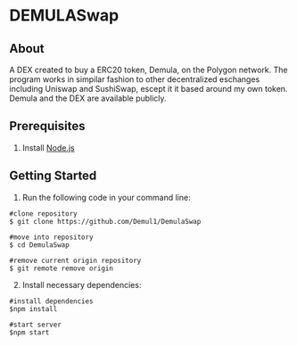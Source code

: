 # DEMULASwap

## About
A DEX created to buy a ERC20 token, Demula, on the Polygon network. The program works in simpilar fashion to other decentralized eschanges including Uniswap and SushiSwap, escept it it based around my own token. Demula and the DEX are available publicly.

## Prerequisites

1. Install [Node.js](https://nodejs.org/en/download/)

## Getting Started

1. Run the following code in your command line:

```
#clone repository
$ git clone https://github.com/Demul1/DemulaSwap

#move into repository
$ cd DemulaSwap

#remove current origin repository
$ git remote remove origin
```
2. Install necessary dependencies:

```
#install dependencies
$npm install

#start server
$npm start
```

